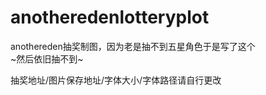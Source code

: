 # anotheredenlotteryplot

anothereden抽奖制图，因为老是抽不到五星角色于是写了这个  
~然后依旧抽不到~

抽奖地址/图片保存地址/字体大小/字体路径请自行更改
